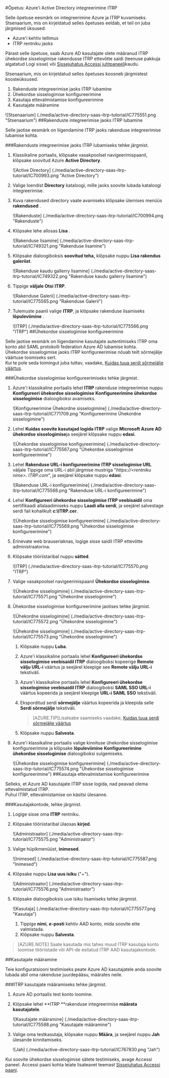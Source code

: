 <properties
    pageTitle="Õpetus: Azure'i Active Directory integreerimine ITRP | Microsoft Azure'i" 
    description="Saate teada, kuidas lubada ühekordse sisselogimise, automatiseeritud ettevalmistamise ja muud Azure Active Directory ITRP abil!" 
    services="active-directory" 
    authors="jeevansd"  
    documentationCenter="na" 
    manager="femila"/>
<tags 
    ms.service="active-directory" 
    ms.devlang="na" 
    ms.topic="article" 
    ms.tgt_pltfrm="na" 
    ms.workload="identity" 
    ms.date="09/07/2016" 
    ms.author="jeedes" />

#<a name="tutorial-azure-active-directory-integration-with-itrp"></a>Õpetus: Azure'i Active Directory integreerimine ITRP
  
Selle õpetuse eesmärk on integreerimine Azure ja ITRP kuvamiseks.  
Stsenaarium, mis on kirjeldatud selles õpetuses eeldab, et teil on juba järgmised üksused:

-   Azure'i kehtiv tellimus
-   ITRP rentniku jaoks
  
Pärast selle õpetuse, saab Azure AD kasutajate olete määranud ITRP ühekordse sisselogimise rakendusse ITRP ettevõtte saidi (teenuse pakkuja algatatud Logi sisse) või [Sissejuhatus Accessi juhtpaneeli](active-directory-saas-access-panel-introduction.md)kaudu.
  
Stsenaarium, mis on kirjeldatud selles õpetuses koosneb järgmistest koosteüksused.

1.  Rakenduste integreerimise jaoks ITRP lubamine
2.  Ühekordse sisselogimise konfigureerimine
3.  Kasutaja ettevalmistamise konfigureerimine
4.  Kasutajate määramine

![Stsenaarium] (./media/active-directory-saas-itrp-tutorial/IC775551.png "Stsenaarium")
##<a name="enabling-the-application-integration-for-itrp"></a>Rakenduste integreerimise jaoks ITRP lubamine
  
Selle jaotise eesmärk on liigendamine ITRP jaoks rakenduse integreerimise lubamise kohta.

###<a name="to-enable-the-application-integration-for-itrp-perform-the-following-steps"></a>Rakenduste integreerimise jaoks ITRP lubamiseks tehke järgmist.

1.  Klassikaline portaalis, klõpsake vasakpoolsel navigeerimispaanil, klõpsake soovitud Azure **Active Directory**.

    ![Active Directory] (./media/active-directory-saas-itrp-tutorial/IC700993.png "Active Directory")

2.  Valige loendist **Directory** kataloogi, mille jaoks soovite lubada kataloogi integreerimise.

3.  Kuva rakendused directory vaate avamiseks klõpsake ülemises menüüs **rakendused** .

    ![Rakenduste] (./media/active-directory-saas-itrp-tutorial/IC700994.png "Rakenduste")

4.  Klõpsake lehe allosas **Lisa** .

    ![Rakenduse lisamine] (./media/active-directory-saas-itrp-tutorial/IC749321.png "Rakenduse lisamine")

5.  Klõpsake dialoogiboksis **soovitud teha,** klõpsake nuppu **Lisa rakendus galeriist**.

    ![Rakenduse kaudu gallerry lisamine] (./media/active-directory-saas-itrp-tutorial/IC749322.png "Rakenduse kaudu gallerry lisamine")

6.  Tippige **väljale Otsi** **ITRP**.

    ![Rakenduse Galerii] (./media/active-directory-saas-itrp-tutorial/IC775565.png "Rakenduse Galerii")

7.  Tulemuste paanil valige **ITRP**, ja klõpsake rakenduse lisamiseks **lõpuleviimine** .

    ![ITRP] (./media/active-directory-saas-itrp-tutorial/IC775566.png "ITRP")
##<a name="configuring-single-sign-on"></a>Ühekordse sisselogimise konfigureerimine
  
Selle jaotise eesmärk on liigendamine kasutajate autentimiseks ITRP oma konto abil SAML protokolli federation Azure AD lubamise kohta.  
Ühekordse sisselogimise jaoks ITRP konfigureerimise nõuab teilt sõrmejälje väärtuse toomiseks sert.  
Kui te pole seda toimingut juba tuttav, vaadake, [Kuidas tuua serdi sõrmejälje väärtus](http://youtu.be/YKQF266SAxI).

###<a name="to-configure-single-sign-on-perform-the-following-steps"></a>Ühekordse sisselogimise konfigureerimiseks tehke järgmist.

1.  Azure'i klassikaline portaalis lehel **ITRP** rakenduse integreerimise nuppu **Konfigureeri ühekordse sisselogimise** **Konfigureerimine ühekordse sisselogimise** dialoogiboksi avamiseks.

    ![Konfigureerimine Ühekordne sisselogimine] (./media/active-directory-saas-itrp-tutorial/IC771709.png "Konfigureerimine Ühekordne sisselogimine")

2.  Lehel **Kuidas soovite kasutajad logida ITRP** valige **Microsoft Azure AD ühekordse sisselogimise**ja seejärel klõpsake nuppu **edasi**.

    ![Ühekordse sisselogimise konfigureerimine] (./media/active-directory-saas-itrp-tutorial/IC775567.png "Ühekordse sisselogimise konfigureerimine")

3.  Lehel **Rakenduse URL-i konfigureerimine** **ITRP sisselogimise URL** väljale Tippige oma URL-i abil järgmise mustriga "*https://\<rentniku nime\>. ITRP.com*", ja seejärel klõpsake nuppu **edasi**.

    ![Rakenduse URL-i konfigureerimine] (./media/active-directory-saas-itrp-tutorial/IC775568.png "Rakenduse URL-i konfigureerimine")

4.  Lehel **Konfigureeri ühekordse sisselogimise ITRP veebisaidil** oma sertifikaadi allalaadimiseks nuppu **Laadi alla serdi**, ja seejärel salvestage serdi fail kohalikult **c:\\ITRP.cer**.

    ![Ühekordse sisselogimise konfigureerimine] (./media/active-directory-saas-itrp-tutorial/IC775569.png "Ühekordse sisselogimise konfigureerimine")

5.  Erinevate web brauseriaknas, logige sisse saidil ITRP ettevõtte administraatorina.

6.  Klõpsake tööriistaribal nuppu **sätted**.

    ![ITRP] (./media/active-directory-saas-itrp-tutorial/IC775570.png "ITRP")

7.  Valige vasakpoolsel navigeerimispaanil **Ühekordse sisselogimise**.

    ![Ühekordne sisselogimine] (./media/active-directory-saas-itrp-tutorial/IC775571.png "Ühekordne sisselogimine")

8.  Ühekordse sisselogimise konfigureerimine jaotises tehke järgmist.

    ![Ühekordne sisselogimine] (./media/active-directory-saas-itrp-tutorial/IC775572.png "Ühekordne sisselogimine")

    ![Ühekordne sisselogimine] (./media/active-directory-saas-itrp-tutorial/IC775573.png "Ühekordne sisselogimine")

    1.  Klõpsake nuppu **Luba**.
    2.  Azure'i klassikaline portaalis lehel **Konfigureeri ühekordse sisselogimise veebisaidil ITRP** dialoogiboksi kopeerige **Remote välju URL-i** väärtus ja seejärel kleepige see **Remote välju URL-i** tekstiväli.
    3.  Azure'i klassikaline portaalis lehel **Konfigureeri ühekordse sisselogimise veebisaidil ITRP** dialoogiboksi **SAML SSO URL-i** väärtus kopeerida ja seejärel kleepige **URL-i SAML SSO** tekstiväli.
    4.  Eksporditud serdi **sõrmejälje** väärtus kopeerida ja kleepida selle **Serdi sõrmejälje** tekstiväli.
        
        >[AZURE.TIP]Lisateabe saamiseks vaadake, [Kuidas tuua serdi sõrmejälje väärtus](http://youtu.be/YKQF266SAxI)

    5.  Klõpsake nuppu **Salvesta**.

9.  Azure'i klassikaline portaalis valige kinnituse ühekordse sisselogimise konfigureerimine ja klõpsake **lõpuleviimine** **Konfigureerimine ühekordse sisselogimise** dialoogiboksi sulgemiseks.

    ![Ühekordse sisselogimise konfigureerimine] (./media/active-directory-saas-itrp-tutorial/IC775574.png "Ühekordse sisselogimise konfigureerimine")
##<a name="configuring-user-provisioning"></a>Kasutaja ettevalmistamise konfigureerimine
  
Selleks, et Azure AD kasutajate ITRP sisse logida, nad peavad olema ettevalmistatud ITRP.  
Puhul ITRP, ettevalmistamise on käsitsi ülesanne.

###<a name="to-provision-a-user-accounts-perform-the-following-steps"></a>Kasutajakontode, tehke järgmist.

1.  Logige sisse oma **ITRP** rentniku.

2.  Klõpsake tööriistaribal ülaosas **kirjed**.

    ![Administraator] (./media/active-directory-saas-itrp-tutorial/IC775575.png "Administraator")

3.  Valige hüpikmenüüst, **inimesed**.

    ![Inimesed] (./media/active-directory-saas-itrp-tutorial/IC775587.png "Inimesed")

4.  Klõpsake nuppu **Lisa uus isiku** ("+").

    ![Administraator] (./media/active-directory-saas-itrp-tutorial/IC775576.png "Administraator")

5.  Klõpsake dialoogiboksis uue isiku lisamiseks tehke järgmist.

    ![Kasutaja] (./media/active-directory-saas-itrp-tutorial/IC775577.png "Kasutaja")

    1.  Tippige **nimi**, **e-posti** kehtiv AAD konto, mida soovite ette valmistada.
    2.  Klõpsake nuppu **Salvesta**.

>[AZURE.NOTE] Saate kasutada mis tahes muud ITRP kasutaja konto loomise tööriistade või API-de esitatud ITRP AAD kasutajakontode.

##<a name="assigning-users"></a>Kasutajate määramine
  
Teie konfiguratsiooni testimiseks peate Azure AD kasutajatele anda soovite lubada abil oma rakenduse juurdepääsu, määrates neile.

###<a name="to-assign-users-to-itrp-perform-the-following-steps"></a>ITRP kasutajate määramiseks tehke järgmist.

1.  Azure AD portaalis test konto loomine.

2.  Klõpsake lehel **ITRP **rakenduse integreerimise **määrata kasutajatele**.

    ![Kasutajate määramine] (./media/active-directory-saas-itrp-tutorial/IC775588.png "Kasutajate määramine")

3.  Valige oma testkasutaja, klõpsake nuppu **Määra**, ja seejärel nuppu **Jah** ülesande kinnitamiseks.

    ![Jah] (./media/active-directory-saas-itrp-tutorial/IC767830.png "Jah")
  
Kui soovite ühekordse sisselogimise sätete testimiseks, avage Accessi paneel. Accessi paani kohta leiate lisateavet teemast [Sissejuhatus Accessi paani](active-directory-saas-access-panel-introduction.md).